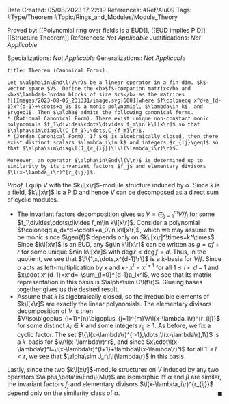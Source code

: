 <div class="topSpace"></div>

Date Created: 05/08/2023 17:22:19
References: #Ref/Alu09
Tags: #Type/Theorem #Topic/Rings_and_Modules/Module_Theory

Proved by: [[Polynomial ring over fields is a EUD]], [[EUD implies PID]], [[Structure Theorem]]
References: <i>Not Applicable</i>
Justifications: <i>Not Applicable</i>

Specializations: <i>Not Applicable</i>
Generalizations: <i>Not Applicable</i>

``` ad-Theorem
title: Theorem (Canonical Forms).

Let $\alpha\in\End\l(V\r)$ be a linear operator in a fin-dim. $k$-vector space $V$. Define the <b>$f$-companion matrix</b> and <b>$\lambda$-Jordan blocks of size $r$</b> as the matrices
![[Images/2023-08-05_231331/image.svg|600]]where $f\coloneqq x^d+a_{d-1}x^{d-1}+\cdots+a_0$ is a monic polynomial, $\lambda\in k$, and $r\geq1$. Then $\alpha$ admits the following canonical forms.
* (Rational Canonical Form). There exist unique non-constant monic polynomials $f_1\divides\cdots\divides f_m\in k\l[x\r]$ so that $\alpha\sim\diag\l(C_{f_1},\dots,C_{f_m}\r)$.
* (Jordan Canonical Form). If $k$ is algebraically closed, then there exist distinct scalars $\lambda_i\in k$ and integers $r_{ij}\geq1$ so that $\alpha\sim\diag\l(J_{r_{ij}}\!\l(\lambda_i\r)\r)$.

Moreover, an operator $\alpha\in\End\l(V\r)$ is determined up to similarity by its invariant factors $f_j$ and elementary divisors $\l(x-\lambda_i\r)^{r_{ij}}$.

```

<i>Proof.</i> Equip $V$ with the $k\l[x\r]$-module structure induced by $\alpha$. Since $k$ is a field, $k\l[x\r]$ is a PID and hence $V$ can be decomposed as a direct sum of cyclic modules.
* The invariant factors decomposition gives us $V=\bigoplus_{j=1}^{m}V/f_j$ for some $f_1\divides\cdots\divides f_m\in k\l[x\r]$. Consider a polynomial $f\coloneqq a_dx^d+\cdots+a_0\in k\l[x\r]$, which we may assume to be monic since $\gen{f}$ depends only on $k\l[x\r]^\times=k^\times$. Since $k\l[x\r]$ is an EUD, any $g\in k\l[x\r]$ can be written as $g=qf+r$ for some unique $r\in k\l[x\r]$ with $\deg r<\deg f=d$. Thus, in the quotient, we see that $\l\{1,x,\dots,x^{d-1}\r\}$ is a $k$-basis for $V/f$. Since $\alpha$ acts as left-multiplication by $x$ and $x\cdot x^l=x^{l+1}$ for all $1\leq l<d-1$ and $x\cdot x^{d-1}=x^d=-\sum_{l=0}^{d-1}a_lx^l$, we see that its matrix representation in this basis is $\alpha\sim C\l(f\r)$. Glueing bases together gives us the desired result.
* Assume that $k$ is algebraically closed, so the irreducible elements of $k\l[x\r]$ are exactly the linear polynomials. The elementary divisors decomposition of $V$ is then $V\iso\bigoplus_{i=1}^{n}\bigoplus_{j=1}^{m}V/\l(x-\lambda_i\r)^{r_{ij}}$ for some distinct $\lambda_i\in k$ and some integers $r_{ij}\geq1$. As before, we fix a cyclic factor. The set $\{\l(x-\lambda\r)^{r-1},\dots,\l(x-\lambda\r),1\}$ is a $k$-basis for $V/\l(x-\lambda\r)^r$, and since $x\cdot\l(x-\lambda\r)^l=\l(x-\lambda\r)^{l+1}+\lambda\l(x-\lambda\r)^l$ for all $1\leq l<r$, we see that $\alpha\sim J_r\!\l(\lambda\r)$ in this basis.

 Lastly, since the two $k\l[x\r]$-module structures on $V$ induced by any two operators $\alpha,\beta\in\End\l(M\r)$ are isomorphic iff $\alpha$ and $\beta$ are similar, the invariant factors $f_j$ and elementary divisors $\l(x-\lambda_i\r)^{r_{ij}}$ depend only on the similarity class of $\alpha$.<span style="float:right;">$\blacksquare$</span>

